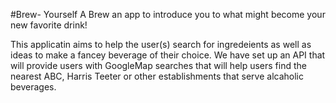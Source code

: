 #Brew- Yourself A Brew
an app to introduce you to what might become your new favorite drink!

This applicatin aims to help the user(s) search for ingredeients as well as ideas to make a fancey beverage of their choice. We have set up an API that will provide users with GoogleMap searches that will help users find the nearest ABC, Harris Teeter or other establishments that serve alcaholic beverages.
